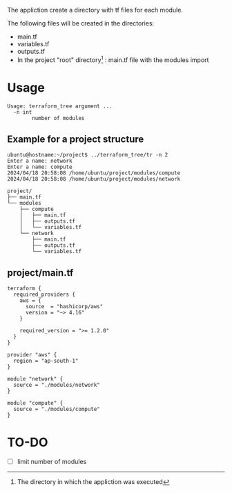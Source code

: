 The appliction create a directory with tf files for each module.

The following files will be created in the directories:
- main.tf
- variables.tf
- outputs.tf
- In the project "root" directory[^1] : main.tf file with the modules import

[^1]: The directory in which the appliction was executed

# Usage
````
Usage: terraform_tree argument ...
  -n int
        number of modules
````

## Example for a project structure 
````
ubuntu@hostname:~/project$ ../terraform_tree/tr -n 2
Enter a name: network
Enter a name: compute
2024/04/18 20:58:08 /home/ubuntu/project/modules/compute
2024/04/18 20:58:08 /home/ubuntu/project/modules/network

project/
├── main.tf
└── modules
    ├── compute
    │   ├── main.tf
    │   ├── outputs.tf
    │   └── variables.tf
    └── network
        ├── main.tf
        ├── outputs.tf
        └── variables.tf

````

## project/main.tf
````hcl
terraform {
  required_providers {
    aws = {
      source  = "hashicorp/aws"
      version = "~> 4.16"
    }

    required_version = ">= 1.2.0"
  }
}

provider "aws" {
  region = "ap-south-1"
}

module "network" {
  source = "./modules/network"
}

module "compute" {
  source = "./modules/compute"
}
````

# TO-DO

- [ ] limit number of modules  